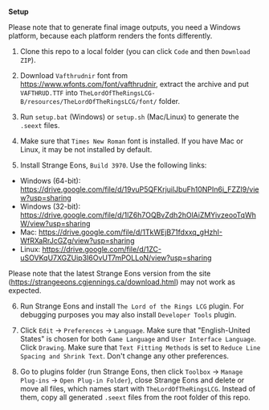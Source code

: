 **Setup**

Please note that to generate final image outputs, you need a Windows platform,
because each platform renders the fonts differently.

1. Clone this repo to a local folder (you can click `Code` and then `Download ZIP`).

2. Download `Vafthrudnir` font from https://www.wfonts.com/font/vafthrudnir, extract the archive
and put `VAFTHRUD.TTF` into `TheLordOfTheRingsLCG-B/resources/TheLordOfTheRingsLCG/font/` folder.

3. Run `setup.bat` (Windows) or `setup.sh` (Mac/Linux) to generate the `.seext` files.

4. Make sure that `Times New Roman` font is installed.  If you have Mac or Linux, it may be not
installed by default.

5. Install Strange Eons, `Build 3970`.  Use the following links:

  - Windows (64-bit): https://drive.google.com/file/d/19vuP5QFKrjuilJbuFh10NPIn6i_FZZI9/view?usp=sharing
  - Windows (32-bit): https://drive.google.com/file/d/1lZ6h7OQBvZdh2hOlAiZMYivzeooTqWhW/view?usp=sharing
  - Mac: https://drive.google.com/file/d/1TkWEjB71fdxxq_gHzhI-WfRXaRrJcGZg/view?usp=sharing
  - Linux: https://drive.google.com/file/d/1ZC-uSOVKqU7XGZUip3I6OvUT7mPOLLoN/view?usp=sharing

Please note that the latest Strange Eons version from the site
(https://strangeeons.cgjennings.ca/download.html) may not work as expected.

6. Run Strange Eons and install `The Lord of the Rings LCG` plugin.  For debugging purposes
you may also install `Developer Tools` plugin.

7. Click `Edit` -> `Preferences` -> `Language`.  Make sure that "English-United States" is chosen
for both `Game Language` and `User Interface Language`.  Click `Drawing`.  Make sure that
`Text Fitting Methods` is set to `Reduce Line Spacing and Shrink Text`.  Don't change any other
preferences.

8. Go to plugins folder (run Strange Eons, then click `Toolbox` -> `Manage Plug-ins` -> `Open Plug-in Folder`),
close Strange Eons and delete or move all files, which names start with `TheLordOfTheRingsLCG`.  Instead of them,
copy all generated `.seext` files from the root folder of this repo.